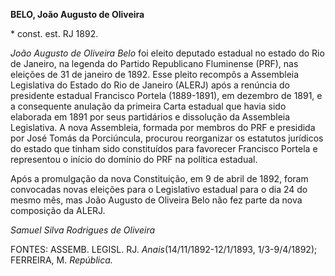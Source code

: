 **BELO, João Augusto de Oliveira**

\* const. est. RJ 1892.

*João Augusto de Oliveira Belo* foi eleito deputado estadual no estado
do Rio de Janeiro, na legenda do Partido Republicano Fluminense (PRF),
nas eleições de 31 de janeiro de 1892. Esse pleito recompôs a Assembleia
Legislativa do Estado do Rio de Janeiro (ALERJ) após a renúncia do
presidente estadual Francisco Portela (1889-1891), em dezembro de 1891,
e a consequente anulação da primeira Carta estadual que havia sido
elaborada em 1891 por seus partidários e dissolução da Assembleia
Legislativa. A nova Assembleia, formada por membros do PRF e presidida
por José Tomás da Porciúncula, procurou reorganizar os estatutos
jurídicos do estado que tinham sido constituídos para favorecer
Francisco Portela e representou o início do domínio do PRF na política
estadual.

Após a promulgação da nova Constituição, em 9 de abril de 1892, foram
convocadas novas eleições para o Legislativo estadual para o dia 24 do
mesmo mês, mas João Augusto de Oliveira Belo não fez parte da nova
composição da ALERJ.

*Samuel Silva Rodrigues de Oliveira*

FONTES: ASSEMB. LEGISL. RJ. *Anais*(14/11/1892-12/1/1893, 1/3-9/4/1892);
FERREIRA, M. *República.*
